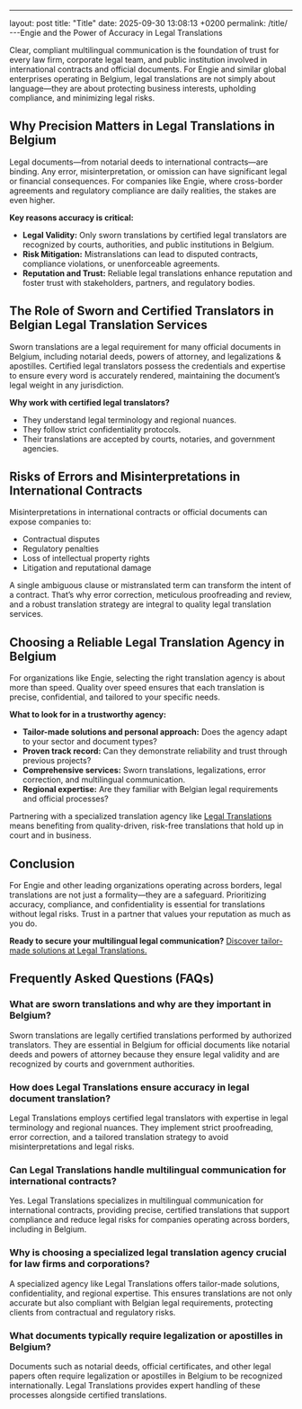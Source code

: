 ---
layout: post
title: "Title"
date: 2025-09-30 13:08:13 +0200
permalink: /title/
---Engie and the Power of Accuracy in Legal Translations

Clear, compliant multilingual communication is the foundation of trust for every law firm, corporate legal team, and public institution involved in international contracts and official documents. For Engie and similar global enterprises operating in Belgium, legal translations are not simply about language—they are about protecting business interests, upholding compliance, and minimizing legal risks.

## Why Precision Matters in Legal Translations in Belgium

Legal documents—from notarial deeds to international contracts—are binding. Any error, misinterpretation, or omission can have significant legal or financial consequences. For companies like Engie, where cross-border agreements and regulatory compliance are daily realities, the stakes are even higher.

**Key reasons accuracy is critical:**

- **Legal Validity:** Only sworn translations by certified legal translators are recognized by courts, authorities, and public institutions in Belgium.
- **Risk Mitigation:** Mistranslations can lead to disputed contracts, compliance violations, or unenforceable agreements.
- **Reputation and Trust:** Reliable legal translations enhance reputation and foster trust with stakeholders, partners, and regulatory bodies.

## The Role of Sworn and Certified Translators in Belgian Legal Translation Services

Sworn translations are a legal requirement for many official documents in Belgium, including notarial deeds, powers of attorney, and legalizations & apostilles. Certified legal translators possess the credentials and expertise to ensure every word is accurately rendered, maintaining the document’s legal weight in any jurisdiction.

**Why work with certified legal translators?**

- They understand legal terminology and regional nuances.
- They follow strict confidentiality protocols.
- Their translations are accepted by courts, notaries, and government agencies.

## Risks of Errors and Misinterpretations in International Contracts

Misinterpretations in international contracts or official documents can expose companies to:

- Contractual disputes
- Regulatory penalties
- Loss of intellectual property rights
- Litigation and reputational damage

A single ambiguous clause or mistranslated term can transform the intent of a contract. That’s why error correction, meticulous proofreading and review, and a robust translation strategy are integral to quality legal translation services.

## Choosing a Reliable Legal Translation Agency in Belgium

For organizations like Engie, selecting the right translation agency is about more than speed. Quality over speed ensures that each translation is precise, confidential, and tailored to your specific needs.

**What to look for in a trustworthy agency:**

- **Tailor-made solutions and personal approach:** Does the agency adapt to your sector and document types?
- **Proven track record:** Can they demonstrate reliability and trust through previous projects?
- **Comprehensive services:** Sworn translations, legalizations, error correction, and multilingual communication.
- **Regional expertise:** Are they familiar with Belgian legal requirements and official processes?

Partnering with a specialized translation agency like [Legal Translations](https://www.legaltranslations.be/) means benefiting from quality-driven, risk-free translations that hold up in court and in business.

## Conclusion

For Engie and other leading organizations operating across borders, legal translations are not just a formality—they are a safeguard. Prioritizing accuracy, compliance, and confidentiality is essential for translations without legal risks. Trust in a partner that values your reputation as much as you do.

**Ready to secure your multilingual legal communication?** [Discover tailor-made solutions at Legal Translations.](https://www.legaltranslations.be/)

## Frequently Asked Questions (FAQs)

### What are sworn translations and why are they important in Belgium?
Sworn translations are legally certified translations performed by authorized translators. They are essential in Belgium for official documents like notarial deeds and powers of attorney because they ensure legal validity and are recognized by courts and government authorities.

### How does Legal Translations ensure accuracy in legal document translation?
Legal Translations employs certified legal translators with expertise in legal terminology and regional nuances. They implement strict proofreading, error correction, and a tailored translation strategy to avoid misinterpretations and legal risks.

### Can Legal Translations handle multilingual communication for international contracts?
Yes. Legal Translations specializes in multilingual communication for international contracts, providing precise, certified translations that support compliance and reduce legal risks for companies operating across borders, including in Belgium.

### Why is choosing a specialized legal translation agency crucial for law firms and corporations?
A specialized agency like Legal Translations offers tailor-made solutions, confidentiality, and regional expertise. This ensures translations are not only accurate but also compliant with Belgian legal requirements, protecting clients from contractual and regulatory risks.

### What documents typically require legalization or apostilles in Belgium?
Documents such as notarial deeds, official certificates, and other legal papers often require legalization or apostilles in Belgium to be recognized internationally. Legal Translations provides expert handling of these processes alongside certified translations.

<script type="application/ld+json">
{
  "@context": "https://schema.org",
  "@type": "BlogPosting",
  "headline": "Engie and the Power of Accuracy in Legal Translations",
  "description": "Explore the critical importance of accuracy in sworn and certified legal translations for companies like Engie operating in Belgium. Learn why precision, trust, and specialized legal translation services matter for international contracts and official documents.",
  "url": "https://www.legaltranslations.be/blog/engie-power-accuracy-legal-translations",
  "datePublished": "2024-06-01",
  "dateModified": "2024-06-01",
  "author": {
    "@type": "Person",
    "name": "Legal Translations"
  },
  "publisher": {
    "@type": "Person",
    "name": "Legal Translations"
  },
  "mainEntityOfPage": {
    "@type": "WebPage",
    "@id": "https://www.legaltranslations.be/blog/engie-power-accuracy-legal-translations"
  }
}
</script>

<script type="application/ld+json">
{
  "@context": "https://schema.org",
  "@type": "FAQPage",
  "mainEntity": [
    {
      "@type": "Question",
      "name": "What are sworn translations and why are they important in Belgium?",
      "acceptedAnswer": {
        "@type": "Answer",
        "text": "Sworn translations are legally certified translations performed by authorized translators. They are essential in Belgium for official documents like notarial deeds and powers of attorney because they ensure legal validity and are recognized by courts and government authorities."
      }
    },
    {
      "@type": "Question",
      "name": "How does Legal Translations ensure accuracy in legal document translation?",
      "acceptedAnswer": {
        "@type": "Answer",
        "text": "Legal Translations employs certified legal translators with expertise in legal terminology and regional nuances. They implement strict proofreading, error correction, and a tailored translation strategy to avoid misinterpretations and legal risks."
      }
    },
    {
      "@type": "Question",
      "name": "Can Legal Translations handle multilingual communication for international contracts?",
      "acceptedAnswer": {
        "@type": "Answer",
        "text": "Yes. Legal Translations specializes in multilingual communication for international contracts, providing precise, certified translations that support compliance and reduce legal risks for companies operating across borders, including in Belgium."
      }
    },
    {
      "@type": "Question",
      "name": "Why is choosing a specialized legal translation agency crucial for law firms and corporations?",
      "acceptedAnswer": {
        "@type": "Answer",
        "text": "A specialized agency like Legal Translations offers tailor-made solutions, confidentiality, and regional expertise. This ensures translations are not only accurate but also compliant with Belgian legal requirements, protecting clients from contractual and regulatory risks."
      }
    },
    {
      "@type": "Question",
      "name": "What documents typically require legalization or apostilles in Belgium?",
      "acceptedAnswer": {
        "@type": "Answer",
        "text": "Documents such as notarial deeds, official certificates, and other legal papers often require legalization or apostilles in Belgium to be recognized internationally. Legal Translations provides expert handling of these processes alongside certified translations."
      }
    }
  ]
}
</script>